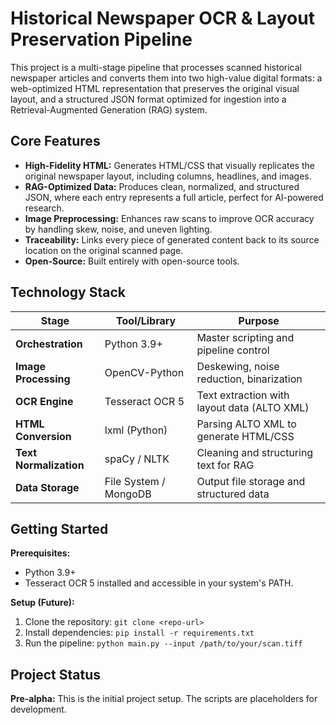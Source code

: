 # Historical Newspaper OCR & Layout Preservation Pipeline

This project is a multi-stage pipeline that processes scanned historical newspaper articles and converts them into two high-value digital formats: a web-optimized HTML representation that preserves the original visual layout, and a structured JSON format optimized for ingestion into a Retrieval-Augmented Generation (RAG) system.

## Core Features

-   **High-Fidelity HTML:** Generates HTML/CSS that visually replicates the original newspaper layout, including columns, headlines, and images.
-   **RAG-Optimized Data:** Produces clean, normalized, and structured JSON, where each entry represents a full article, perfect for AI-powered research.
-   **Image Preprocessing:** Enhances raw scans to improve OCR accuracy by handling skew, noise, and uneven lighting.
-   **Traceability:** Links every piece of generated content back to its source location on the original scanned page.
-   **Open-Source:** Built entirely with open-source tools.

## Technology Stack

| Stage                | Tool/Library      | Purpose                                    |
| -------------------- | ----------------- | ------------------------------------------ |
| **Orchestration** | Python 3.9+       | Master scripting and pipeline control      |
| **Image Processing** | OpenCV-Python     | Deskewing, noise reduction, binarization   |
| **OCR Engine** | Tesseract OCR 5   | Text extraction with layout data (ALTO XML)|
| **HTML Conversion** | lxml (Python)     | Parsing ALTO XML to generate HTML/CSS      |
| **Text Normalization**| spaCy / NLTK    | Cleaning and structuring text for RAG      |
| **Data Storage** | File System / MongoDB | Output file storage and structured data    |


## Getting Started

**Prerequisites:**
-   Python 3.9+
-   Tesseract OCR 5 installed and accessible in your system's PATH.

**Setup (Future):**
1.  Clone the repository: `git clone <repo-url>`
2.  Install dependencies: `pip install -r requirements.txt`
3.  Run the pipeline: `python main.py --input /path/to/your/scan.tiff`

## Project Status

**Pre-alpha:** This is the initial project setup. The scripts are placeholders for development.
